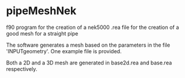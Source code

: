 # pipeMeshNek

f90 program for the creation of a nek5000 .rea file for the creation of a good mesh for a straight pipe

The software generates a mesh based on the parameters in the file 'INPUTgeometry'.
One example file is provided.

Both a 2D and a 3D mesh are generated in base2d.rea and base.rea respectively.
